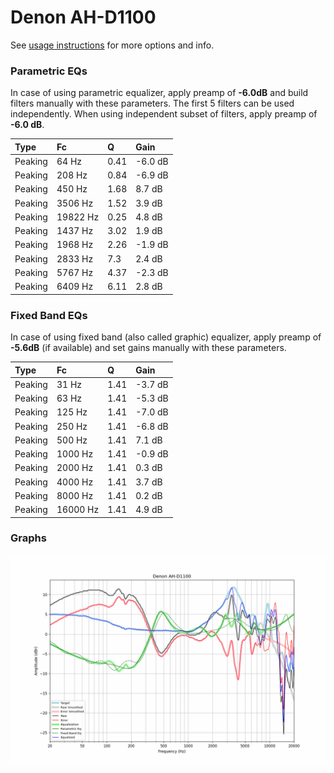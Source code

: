 # Denon AH-D1100
See [usage instructions](https://github.com/jaakkopasanen/AutoEq#usage) for more options and info.

### Parametric EQs
In case of using parametric equalizer, apply preamp of **-6.0dB** and build filters manually
with these parameters. The first 5 filters can be used independently.
When using independent subset of filters, apply preamp of **-6.0 dB**.

| Type    | Fc       |    Q | Gain    |
|:--------|:---------|:-----|:--------|
| Peaking | 64 Hz    | 0.41 | -6.0 dB |
| Peaking | 208 Hz   | 0.84 | -6.9 dB |
| Peaking | 450 Hz   | 1.68 | 8.7 dB  |
| Peaking | 3506 Hz  | 1.52 | 3.9 dB  |
| Peaking | 19822 Hz | 0.25 | 4.8 dB  |
| Peaking | 1437 Hz  | 3.02 | 1.9 dB  |
| Peaking | 1968 Hz  | 2.26 | -1.9 dB |
| Peaking | 2833 Hz  | 7.3  | 2.4 dB  |
| Peaking | 5767 Hz  | 4.37 | -2.3 dB |
| Peaking | 6409 Hz  | 6.11 | 2.8 dB  |

### Fixed Band EQs
In case of using fixed band (also called graphic) equalizer, apply preamp of **-5.6dB**
(if available) and set gains manually with these parameters.

| Type    | Fc       |    Q | Gain    |
|:--------|:---------|:-----|:--------|
| Peaking | 31 Hz    | 1.41 | -3.7 dB |
| Peaking | 63 Hz    | 1.41 | -5.3 dB |
| Peaking | 125 Hz   | 1.41 | -7.0 dB |
| Peaking | 250 Hz   | 1.41 | -6.8 dB |
| Peaking | 500 Hz   | 1.41 | 7.1 dB  |
| Peaking | 1000 Hz  | 1.41 | -0.9 dB |
| Peaking | 2000 Hz  | 1.41 | 0.3 dB  |
| Peaking | 4000 Hz  | 1.41 | 3.7 dB  |
| Peaking | 8000 Hz  | 1.41 | 0.2 dB  |
| Peaking | 16000 Hz | 1.41 | 4.9 dB  |

### Graphs
![](./Denon%20AH-D1100.png)